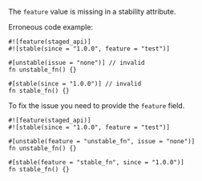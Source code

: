 The `feature` value is missing in a stability attribute.

Erroneous code example:

```compile_fail,E0546
#![feature(staged_api)]
#![stable(since = "1.0.0", feature = "test")]

#[unstable(issue = "none")] // invalid
fn unstable_fn() {}

#[stable(since = "1.0.0")] // invalid
fn stable_fn() {}
```

To fix the issue you need to provide the `feature` field.

```
#![feature(staged_api)]
#![stable(since = "1.0.0", feature = "test")]

#[unstable(feature = "unstable_fn", issue = "none")]
fn unstable_fn() {}

#[stable(feature = "stable_fn", since = "1.0.0")]
fn stable_fn() {}
```
